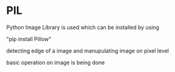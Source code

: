 # PIL
Python Image Library is used which can be installed by using 

"pip install Pillow" 

detecting edge of a image and manupulating image on pixel level

basic operation on image is being done
